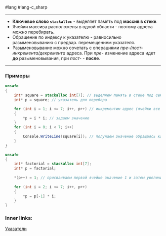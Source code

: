 #lang #lang-c_sharp 

---
- **Ключевое слово `stackalloc`** - выделяет память под **массив в стеке**.
- Ячейки массива расположены в одной области - поэтому адреса можно перебирать.
- Обращение по индексу к указателю - равносильно разыменовыванию с предвар. перемещением указателя.
- Разыменовывание можно сочетать с операциями *пре-/пост- инкремента/декремента* адреса. При *пре-* изменение адреса идет **до** разыменовывания, при *пост-* - **после**.

---

### Примеры

```csharp
unsafe
{
    int* square = stackalloc int[7]; // выделяем память в стеке под семь объектов int - постоянный указатель для хранения точки начала
    int* p = square; // указатель для перебора

    for (int i = 1; i <= 7; i++, p++) // инкрементим адрес (ячейки все идут подряд)
    {
        *p = i * i; // задаем значение
    }
    for (int i = 0; i < 7; i++)
    {
        Console.WriteLine(square[i]); // получаем значение обращаясь как к обычному массиву - то же самое что *(square + i)
    }
}
```

```csharp
unsafe
{
    int* factorial = stackalloc int[7]; 
    int* p = factorial;
 
    *(p++) = 1; // присваиваем первой ячейке значение 1 и затем увеличиваем указатель
    
    for (int i = 2; i <= 7; i++, p++)
    {
        *p = p[-1] * i;
    }
}
```

### Inner links:
[Указатели](1.%20Languages/C-sharp/GC/Указатели.md)
